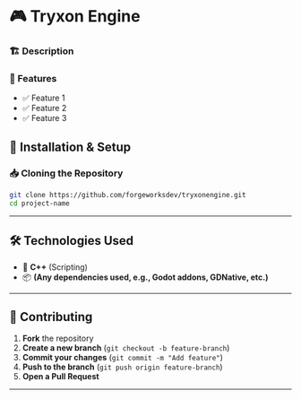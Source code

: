 # 🎮 Tryxon Engine 

### 🏗️ Description  


### 🚀 Features  
- ✅ Feature 1  
- ✅ Feature 2  
- ✅ Feature 3  


<!-- 
### 🎥 Demo (Optional)  
 

### 📷 Screenshots  
 

---

-->

## 🔧 Installation & Setup  

### 📥 Cloning the Repository  
```sh
git clone https://github.com/forgeworksdev/tryxonengine.git
cd project-name
```
<!--
### 🎮 Running the Project in Godot  
1. Open **Godot 4.3+**  
2. Click **Import Project**  
3. Select the `project.godot` file in the repository  
4. Click **Run**  
 -->
---

## 🛠️ Technologies Used  
- 🎨 **C++** (Scripting)  
- 📦 **(Any dependencies used, e.g., Godot addons, GDNative, etc.)**  

---

## 🤝 Contributing  
1. **Fork** the repository  
2. **Create a new branch** (`git checkout -b feature-branch`)  
3. **Commit your changes** (`git commit -m "Add feature"`)  
4. **Push to the branch** (`git push origin feature-branch`)  
5. **Open a Pull Request**  

---
<!-- 
## 📝 License  
This project is licensed under the **MIT License** – see the [LICENSE](LICENSE) file for details.  

---

## 📜 Creative Commons Attribution 4.0 International (CC BY 4.0)  

**Copyright © [YEAR] [Your Name or Organization]**  

This work is licensed under the **Creative Commons Attribution 4.0 International License**.  

You are free to:  
- **Share** – copy and redistribute the material in any medium or format.  
- **Adapt** – remix, transform, and build upon the material for any purpose, even commercially.  

Under the following terms:  
- **Attribution** – You must give appropriate credit, provide a link to the license, and indicate if changes were made.  
- **No additional restrictions** – You may not apply legal terms or technological measures that legally restrict others from doing anything the license permits.  

### 📌 Full License Text  
The full license text is available at:  
🔗 [https://creativecommons.org/licenses/by/4.0/legalcode](https://creativecommons.org/licenses/by/4.0/legalcode)  

-->
